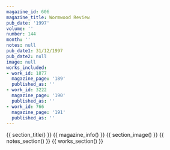 ```yaml
---
magazine_id: 606
magazine_title: Wormwood Review
pub_date: '1997'
volume: ''
number: 144
month: ''
notes: null
pub_date1: 31/12/1997
pub_date2: null
image: null
works_included:
- work_id: 1877
  magazine_page: '189'
  published_as: ''
- work_id: 3222
  magazine_page: '190'
  published_as: ''
- work_id: 766
  magazine_page: '191'
  published_as: ''
---
```


{{ section_title() }}
{{ magazine_info() }}
{{ section_image() }}
{{ notes_section() }}
{{ works_section() }}
